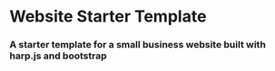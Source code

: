 # Website Starter Template
### A starter template for a small business website built with harp.js and bootstrap